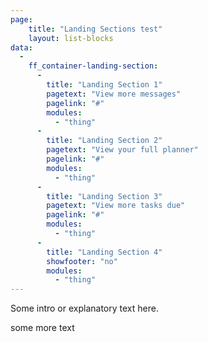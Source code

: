 ```yaml
---
page:
    title: "Landing Sections test"
    layout: list-blocks
data: 
  - 
    ff_container-landing-section: 
      - 
        title: "Landing Section 1"
        pagetext: "View more messages"
        pagelink: "#"
        modules:
          - "thing"
      -
        title: "Landing Section 2"
        pagetext: "View your full planner"
        pagelink: "#"
        modules:
          - "thing"
      -
        title: "Landing Section 3"
        pagetext: "View more tasks due"
        pagelink: "#"
        modules:
          - "thing"
      -
        title: "Landing Section 4"
        showfooter: "no"
        modules:
          - "thing"
---
```

Some intro or explanatory text here.

some more text